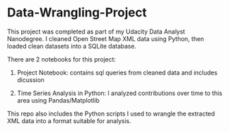 # Data-Wrangling-Project
This project was completed as part of my Udacity Data Analyst Nanodegree. I cleaned Open Street Map XML data using Python, then loaded clean datasets into a SQLite database.

There are 2 notebooks for this project:

1. Project Notebook: contains sql queries from cleaned data and includes dicussion

2. Time Series Analysis in Python: I analyzed contributions over time to this area using Pandas/Matplotlib

This repo also includes the Python scripts I used to wrangle the extracted XML data into a format suitable for analysis. 
